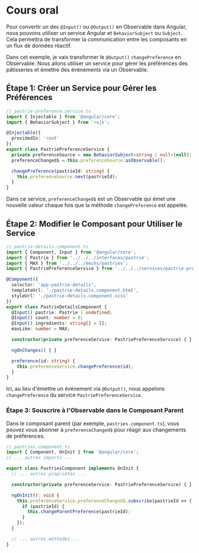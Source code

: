 # Cours oral

Pour convertir un des `@Input()` ou `@Output()` en Observable dans Angular, nous pouvons utiliser un service Angular et `BehaviorSubject` ou `Subject`. Cela permettra de transformer la communication entre les composants en un flux de données réactif.

Dans cet exemple, je vais transformer le `@Output()` `changePreference` en Observable. Nous allons utiliser un service pour gérer les préférences des pâtisseries et émettre des événements via un Observable.

## Étape 1: Créer un Service pour Gérer les Préférences

```ts
// pastrie-preference.service.ts
import { Injectable } from '@angular/core';
import { BehaviorSubject } from 'rxjs';

@Injectable({
  providedIn: 'root'
})
export class PastriePreferenceService {
  private preferenceSource = new BehaviorSubject<string | null>(null);
  preferenceChanged$ = this.preferenceSource.asObservable();

  changePreference(pastrieId: string) {
    this.preferenceSource.next(pastrieId);
  }
}
```

Dans ce service, `preferenceChanged$` est un Observable qui émet une nouvelle valeur chaque fois que la méthode `changePreference` est appelée.

## Étape 2: Modifier le Composant pour Utiliser le Service

```ts
// pastrie-details.component.ts
import { Component, Input } from '@angular/core';
import { Pastrie } from '../../../interfaces/pastrie';
import { MAX } from '../../../mocks/pastries';
import { PastriePreferenceService } from '../../../services/pastrie-preference.service';

@Component({
  selector: 'app-pastrie-details',
  templateUrl: './pastrie-details.component.html',
  styleUrl: './pastrie-details.component.scss'
})
export class PastrieDetailsComponent {
  @Input() pastrie: Pastrie | undefined;
  @Input() count: number = 0;
  @Input() ingredients: string[] = [];
  maxLike: number = MAX;

  constructor(private preferenceService: PastriePreferenceService) { }

  ngOnChanges() { }

  preference(id: string) {
    this.preferenceService.changePreference(id);
  }
}
```

Ici, au lieu d'émettre un événement via `@Output()`, nous appelons `changePreference` du service `PastriePreferenceService`.

### Étape 3: Souscrire à l'Observable dans le Composant Parent

Dans le composant parent (par exemple, `pastries.component.ts`), vous pouvez vous abonner à `preferenceChanged$` pour réagir aux changements de préférences.

```ts
// pastries.component.ts
import { Component, OnInit } from '@angular/core';
// ... autres imports ...

export class PastriesComponent implements OnInit {
  // ... autres propriétés ...

  constructor(private preferenceService: PastriePreferenceService) { }

  ngOnInit(): void {
    this.preferenceService.preferenceChanged$.subscribe(pastrieId => {
      if (pastrieId) {
        this.changeParentPreference(pastrieId);
      }
    });
  }

  // ... autres méthodes ...
}
```
